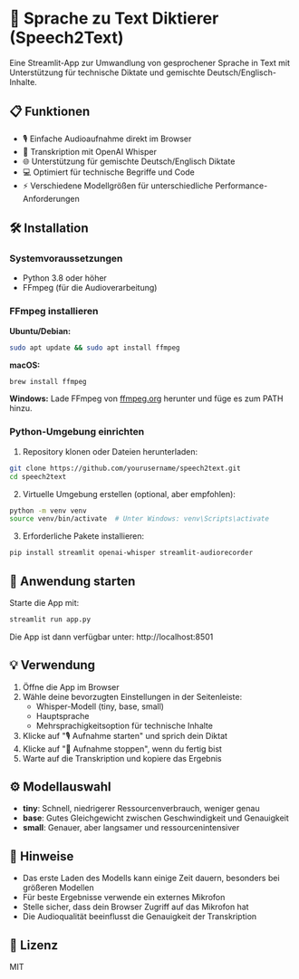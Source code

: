 # 🎤 Sprache zu Text Diktierer (Speech2Text)

Eine Streamlit-App zur Umwandlung von gesprochener Sprache in Text mit Unterstützung für technische Diktate und gemischte Deutsch/Englisch-Inhalte.

## 📋 Funktionen

- 🎙️ Einfache Audioaufnahme direkt im Browser
- 🔄 Transkription mit OpenAI Whisper
- 🌐 Unterstützung für gemischte Deutsch/Englisch Diktate
- 💻 Optimiert für technische Begriffe und Code
- ⚡ Verschiedene Modellgrößen für unterschiedliche Performance-Anforderungen

## 🛠️ Installation

### Systemvoraussetzungen

- Python 3.8 oder höher
- FFmpeg (für die Audioverarbeitung)

### FFmpeg installieren

**Ubuntu/Debian:**
```bash
sudo apt update && sudo apt install ffmpeg
```

**macOS:**
```bash
brew install ffmpeg
```

**Windows:**
Lade FFmpeg von [ffmpeg.org](https://ffmpeg.org/download.html) herunter und füge es zum PATH hinzu.

### Python-Umgebung einrichten

1. Repository klonen oder Dateien herunterladen:
```bash
git clone https://github.com/yourusername/speech2text.git
cd speech2text
```

2. Virtuelle Umgebung erstellen (optional, aber empfohlen):
```bash
python -m venv venv
source venv/bin/activate  # Unter Windows: venv\Scripts\activate
```

3. Erforderliche Pakete installieren:
```bash
pip install streamlit openai-whisper streamlit-audiorecorder
```

## 🚀 Anwendung starten

Starte die App mit:
```bash
streamlit run app.py
```

Die App ist dann verfügbar unter: http://localhost:8501

## 💡 Verwendung

1. Öffne die App im Browser
2. Wähle deine bevorzugten Einstellungen in der Seitenleiste:
   - Whisper-Modell (tiny, base, small)
   - Hauptsprache
   - Mehrsprachigkeitsoption für technische Inhalte
3. Klicke auf "🎙️ Aufnahme starten" und sprich dein Diktat
4. Klicke auf "🛑 Aufnahme stoppen", wenn du fertig bist
5. Warte auf die Transkription und kopiere das Ergebnis

## ⚙️ Modellauswahl

- **tiny**: Schnell, niedrigerer Ressourcenverbrauch, weniger genau
- **base**: Gutes Gleichgewicht zwischen Geschwindigkeit und Genauigkeit
- **small**: Genauer, aber langsamer und ressourcenintensiver

## 📝 Hinweise

- Das erste Laden des Modells kann einige Zeit dauern, besonders bei größeren Modellen
- Für beste Ergebnisse verwende ein externes Mikrofon
- Stelle sicher, dass dein Browser Zugriff auf das Mikrofon hat
- Die Audioqualität beeinflusst die Genauigkeit der Transkription

## 📄 Lizenz

MIT 